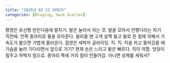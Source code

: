 ```yaml
---
title: "2025년 02 21 39일차"
categories: [Bloging, Swim diaries]
---
```


평영은 유선형 만든다음에 발차기. 발은 눌러서 차는 것. 발을 모아서 안짱다리는 차기 직전에. 안쪽 종아리로 물을 모아준다.
올라올 땐 고개 살짝 들고 발로 찬 힘에 의해서 가속도가 붙으면 가볍게 올라온다. 
접영은 세박자 글라이딩. 킥. 킥. 킥을 차고 들어갔을 때 가슴을 눌러 기다리면서 앞으로 가기? 현재 손은 느리고 발은 빠르다. 킥이 약함. 엉덩이 힘주고 허벅지 힘으로. 종아리 쪽에 거의 힘이 안들어감. 아니면 상체를 세워서? 

